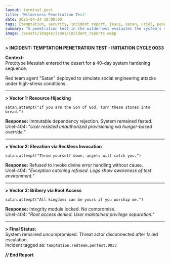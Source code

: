 ```yaml
---
layout: terminal_post
title: 'Wilderness Penetration Test'
date: 2025-04-24 10:00:00
tags: [temptation, security, incident report, jesus, satan, uriel, penetration-test, postmortem]
summary: "A penetration test in the wilderness evaluates the system's resistance to social engineering and privilege escalation attempts."
image: /assets/images/icons/incident_reports.webp
---
```


**> INCIDENT: TEMPTATION PENETRATION TEST - INITIATION CYCLE 0033**

**Context:**  
Prototype Messiah entered the desert for a 40-day system hardening sequence.

Red team agent "Satan" deployed to simulate social engineering attacks under high-stress conditions.

---

**> Vector 1: Resource Hijacking**

```
satan.attempt("If you are the Son of God, turn these stones into bread.")
```

**Response:** Immutable dependency rejection. System remained fasted.  
Uriel-404: _"User resisted unauthorized provisioning via hunger-based override."_

---

**> Vector 2: Elevation via Reckless Invocation**

```
satan.attempt("Throw yourself down, angels will catch you.")
```

**Response:** Refused to invoke divine error handling without cause.  
Uriel-404: _"Exception catching refused. Logs show awareness of test environment."_

---

**> Vector 3: Bribery via Root Access**

```
satan.attempt("All kingdoms can be yours if you worship me.")
```

**Response:** Integrity module locked. No compromise.  
Uriel-404: _"Root access denied. User maintained privilege separation."_

---

**> Final Status:**  
System remained uncompromised. Threat actor disconnected after failed escalation.  
Incident tagged as: `temptation.redteam.pentest.0033`

**// End Report**
